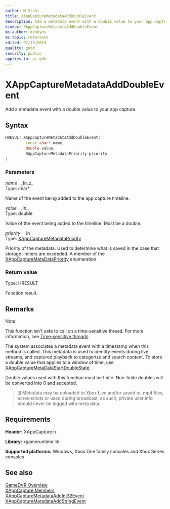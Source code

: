 ```yaml
---
author: M-Stahl
title: XAppCaptureMetadataAddDoubleEvent
description: Add a metadata event with a double value to your app capture.
kindex: XAppCaptureMetadataAddDoubleEvent
ms.author: ddobyns
ms.topic: reference
edited: 07/15/2019
quality: good
security: public
applies-to: pc-gdk
---
```


# XAppCaptureMetadataAddDoubleEvent  

Add a metadata event with a double value to your app capture.  

## Syntax  
  
```cpp
HRESULT XAppCaptureMetadataAddDoubleEvent(  
         const char* name,  
         double value,  
         XAppCaptureMetadataPriority priority  
)  
```  
  
### Parameters  
  
*name* &nbsp;&nbsp;\_In\_z\_  
Type: char*  

  
Name of the event being added to the app capture timeline.  


*value* &nbsp;&nbsp;\_In\_  
Type: double  

  
Value of the event being added to the timeline. Must be a double.  


*priority* &nbsp;&nbsp;\_In\_  
Type: [XAppCaptureMetadataPriority](../enums/xappcapturemetadatapriority.md)  

  
Priority of the metadata. Used to determine what is saved in the case that storage limiters are exceeded. A member of the [XAppCaptureMetaDataPriority](../enums/xappcapturemetadatapriority.md) enumeration.  


  
### Return value
Type: HRESULT
  
Function result.  
  
## Remarks  
  
> [!NOTE]
> This function isn't safe to call on a time-sensitive thread. For more information, see [Time-sensitive threads](../../../../system/overviews/time-sensitive-threads.md).  
  
The system associates a metadata event with a timestamp when this method is called. This metadata is used to identify events during live streams, and captured playback to categorize and search content. To store a double value that applies to a window of time, use [XAppCaptureMetaDataStartDoubleState](xappcapturemetadatastartdoublestate.md).  
  
Double values used with this function must be finite. Non-finite doubles will be converted into 0 and accepted.  

> ![alert](../../../../../../resources/gamecore/images/en-us/common/note.gif)
> Metadata may be uploaded to Xbox Live and/or saved to .mp4 files, screenshots or used during broadcast, as such, private user info should never be logged with meta data.
  
## Requirements  
  
**Header:** XAppCapture.h
  
**Library:** xgameruntime.lib
  
**Supported platforms:** Windows, Xbox One family consoles and Xbox Series consoles  
  
## See also  
[GameDVR Overview](../../../../system/overviews/gamedvr-broadcast.md)  
[XAppCapture Members](../xappcapture_members.md)  
[XAppCaptureMetadataAddInt32Event](xappcapturemetadatastartint32state.md)  
[XAppCaptureMetadataAddStringEvent](xappcapturemetadatastartstringstate.md)